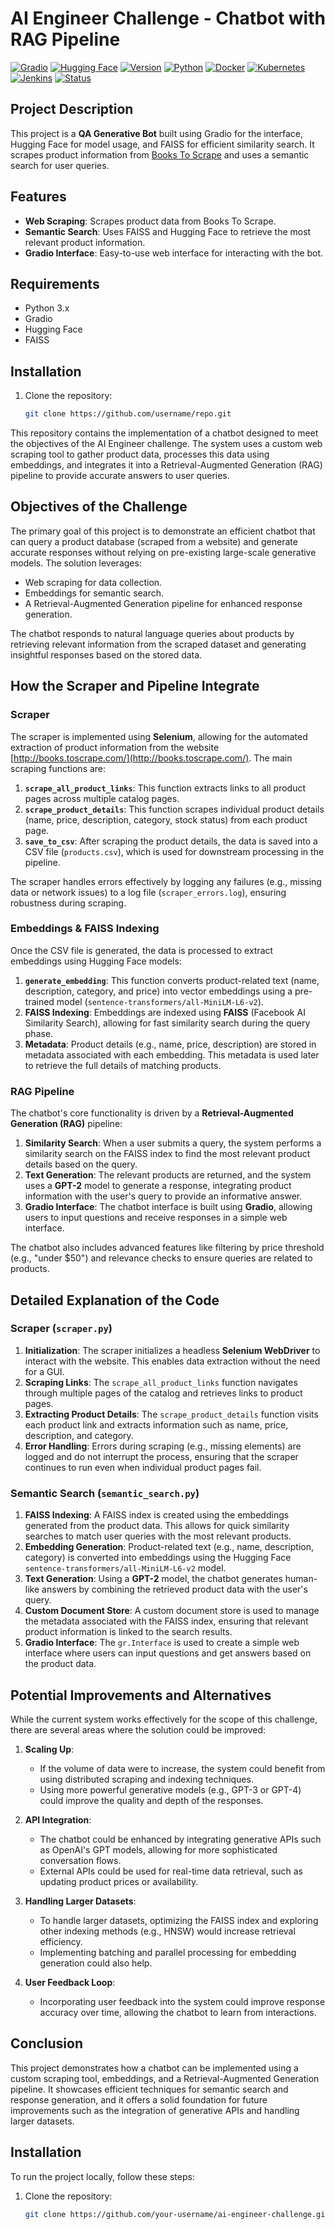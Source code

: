# AI Engineer Challenge - Chatbot with RAG Pipeline

[![Gradio](https://img.shields.io/badge/Gradio-%E2%9C%94-brightgreen.svg)](https://gradio.app/)
[![Hugging Face](https://img.shields.io/badge/Hugging%20Face-%E2%9C%94-brightgreen.svg)](https://huggingface.co/)
[![Version](https://img.shields.io/badge/version-1.0.0-brightgreen)](https://github.com/codelogman/experimental_pilot)
[![Python](https://img.shields.io/badge/python-3.8%2B-blue)](https://www.python.org/)
[![Docker](https://img.shields.io/badge/docker-ready-blue)](https://www.docker.com/)
[![Kubernetes](https://img.shields.io/badge/Kubernetes-Deploy%20Ready-blue?logo=kubernetes&logoColor=white)](https://kubernetes.io/)
[![Jenkins](https://img.shields.io/badge/jenkins-automated-orange)](https://www.jenkins.io/)
[![Status](https://img.shields.io/badge/status-Stable-success)](#)

## Project Description

This project is a **QA Generative Bot** built using Gradio for the interface, Hugging Face for model usage, and FAISS for efficient similarity search. It scrapes product information from [Books To Scrape](http://books.toscrape.com/) and uses a semantic search for user queries.

## Features
- **Web Scraping**: Scrapes product data from Books To Scrape.
- **Semantic Search**: Uses FAISS and Hugging Face to retrieve the most relevant product information.
- **Gradio Interface**: Easy-to-use web interface for interacting with the bot.

## Requirements

- Python 3.x
- Gradio
- Hugging Face
- FAISS

## Installation

1. Clone the repository:
   ```bash
   git clone https://github.com/username/repo.git


This repository contains the implementation of a chatbot designed to meet the objectives of the AI Engineer challenge. The system uses a custom web scraping tool to gather product data, processes this data using embeddings, and integrates it into a Retrieval-Augmented Generation (RAG) pipeline to provide accurate answers to user queries.

## Objectives of the Challenge

The primary goal of this project is to demonstrate an efficient chatbot that can query a product database (scraped from a website) and generate accurate responses without relying on pre-existing large-scale generative models. The solution leverages:

- Web scraping for data collection.
- Embeddings for semantic search.
- A Retrieval-Augmented Generation pipeline for enhanced response generation.

The chatbot responds to natural language queries about products by retrieving relevant information from the scraped dataset and generating insightful responses based on the stored data.

## How the Scraper and Pipeline Integrate

### Scraper
The scraper is implemented using **Selenium**, allowing for the automated extraction of product information from the website [http://books.toscrape.com/](http://books.toscrape.com/). The main scraping functions are:

1. **`scrape_all_product_links`**: This function extracts links to all product pages across multiple catalog pages.
2. **`scrape_product_details`**: This function scrapes individual product details (name, price, description, category, stock status) from each product page.
3. **`save_to_csv`**: After scraping the product details, the data is saved into a CSV file (`products.csv`), which is used for downstream processing in the pipeline.

The scraper handles errors effectively by logging any failures (e.g., missing data or network issues) to a log file (`scraper_errors.log`), ensuring robustness during scraping.

### Embeddings & FAISS Indexing
Once the CSV file is generated, the data is processed to extract embeddings using Hugging Face models:

1. **`generate_embedding`**: This function converts product-related text (name, description, category, and price) into vector embeddings using a pre-trained model (`sentence-transformers/all-MiniLM-L6-v2`).
2. **FAISS Indexing**: Embeddings are indexed using **FAISS** (Facebook AI Similarity Search), allowing for fast similarity search during the query phase.
3. **Metadata**: Product details (e.g., name, price, description) are stored in metadata associated with each embedding. This metadata is used later to retrieve the full details of matching products.

### RAG Pipeline
The chatbot's core functionality is driven by a **Retrieval-Augmented Generation (RAG)** pipeline:

1. **Similarity Search**: When a user submits a query, the system performs a similarity search on the FAISS index to find the most relevant product details based on the query.
2. **Text Generation**: The relevant products are returned, and the system uses a **GPT-2** model to generate a response, integrating product information with the user's query to provide an informative answer.
3. **Gradio Interface**: The chatbot interface is built using **Gradio**, allowing users to input questions and receive responses in a simple web interface.

The chatbot also includes advanced features like filtering by price threshold (e.g., "under $50") and relevance checks to ensure queries are related to products.

## Detailed Explanation of the Code

### Scraper (`scraper.py`)

1. **Initialization**: The scraper initializes a headless **Selenium WebDriver** to interact with the website. This enables data extraction without the need for a GUI.
2. **Scraping Links**: The `scrape_all_product_links` function navigates through multiple pages of the catalog and retrieves links to product pages.
3. **Extracting Product Details**: The `scrape_product_details` function visits each product link and extracts information such as name, price, description, and category.
4. **Error Handling**: Errors during scraping (e.g., missing elements) are logged and do not interrupt the process, ensuring that the scraper continues to run even when individual product pages fail.

### Semantic Search (`semantic_search.py`)

1. **FAISS Indexing**: A FAISS index is created using the embeddings generated from the product data. This allows for quick similarity searches to match user queries with the most relevant products.
2. **Embedding Generation**: Product-related text (e.g., name, description, category) is converted into embeddings using the Hugging Face `sentence-transformers/all-MiniLM-L6-v2` model.
3. **Text Generation**: Using a **GPT-2** model, the chatbot generates human-like answers by combining the retrieved product data with the user's query.
4. **Custom Document Store**: A custom document store is used to manage the metadata associated with the FAISS index, ensuring that relevant product information is linked to the search results.
5. **Gradio Interface**: The `gr.Interface` is used to create a simple web interface where users can input questions and get answers based on the product data.

## Potential Improvements and Alternatives

While the current system works effectively for the scope of this challenge, there are several areas where the solution could be improved:

1. **Scaling Up**:
   - If the volume of data were to increase, the system could benefit from using distributed scraping and indexing techniques.
   - Using more powerful generative models (e.g., GPT-3 or GPT-4) could improve the quality and depth of the responses.

2. **API Integration**:
   - The chatbot could be enhanced by integrating generative APIs such as OpenAI's GPT models, allowing for more sophisticated conversation flows.
   - External APIs could be used for real-time data retrieval, such as updating product prices or availability.

3. **Handling Larger Datasets**:
   - To handle larger datasets, optimizing the FAISS index and exploring other indexing methods (e.g., HNSW) would increase retrieval efficiency.
   - Implementing batching and parallel processing for embedding generation could also help.

4. **User Feedback Loop**:
   - Incorporating user feedback into the system could improve response accuracy over time, allowing the chatbot to learn from interactions.

## Conclusion

This project demonstrates how a chatbot can be implemented using a custom scraping tool, embeddings, and a Retrieval-Augmented Generation pipeline. It showcases efficient techniques for semantic search and response generation, and it offers a solid foundation for future improvements such as the integration of generative APIs and handling larger datasets.

## Installation

To run the project locally, follow these steps:

1. Clone the repository:
   ```bash
   git clone https://github.com/your-username/ai-engineer-challenge.git
